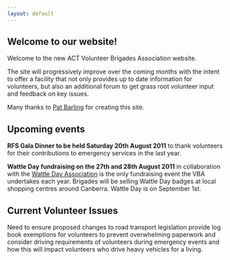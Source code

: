 ```yaml
---
layout: default
---
```

## Welcome to our website!

Welcome to the new ACT Volunteer Brigades Association website.

The site will progressively improve over the coming months with the intent to offer a facility that not only provides up to date information for volunteers, but also an additional forum to get grass root volunteer input and feedback on key issues.

Many thanks to [Pat Barling](http://www.firebreak.com.au) for creating this site.

## Upcoming events

**RFS Gala Dinner to be held Saturday 20th August 2011** to thank volunteers for their contributions to emergency services in the last year.

**Wattle Day fundraising on the 27th and 28th August 2011** in collaboration with the [Wattle Day Association](http://www.wattleday.asn.au/) is the only fundraising event the VBA undertakes each year. Brigades will be selling Wattle Day badges at local shopping centres around Canberra. Wattle Day is on September 1st.

## Current Volunteer Issues

Need to ensure proposed changes to road transport legislation provide log book exemptions for volunteers to prevent overwhelming paperwork and consider driving requirements of volunteers during emergency events and how this will impact volunteers who drive heavy vehicles for a living.